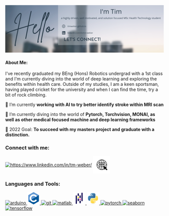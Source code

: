 <a href="https://timweber.github.io">
  <img src="https://github.com/TimWeber/timweber/blob/master/Banner.png">
</a>

<h4 align="left"><b>About Me:</b> </h4>
<p>I've recently graduated my BEng (Hons) Robotics undergrad with a 1st class and I'm currently diving into the world of deep learning and exploring the benefits within health care. Outside of my studies, I am a keen sportsman, having played cricket for the university and when I can find the time, try a bit of rock climbing.</p>

🔭 I’m currently **working with AI to try better identify stroke within MRI scan**

🌱 I’m currently diving into the world of **Pytorch, Torchvision, MONAI, as well as other medical focused machine and deep learning frameworks**

🥅 2022 Goal: **To succeed with my masters project and graduate with a distinction.**

<h3 align="left">Connect with me:</h3>
<p align="left">
<a href="https://linkedin.com/in/https://www.linkedin.com/in/tm-weber/" target="blank"><img align="center" src="https://raw.githubusercontent.com/rahuldkjain/github-profile-readme-generator/master/src/images/icons/Social/linked-in-alt.svg" alt="https://www.linkedin.com/in/tm-weber/" height="30" width="40" /></a>
<a href="timweber.github.io" target="blank"><img align="center" src="https://github.com/TimWeber/timweber/blob/master/icon.png" alt="timweber.github.io" height="55" width="55" /></a>
</p>

<h3 align="left">Languages and Tools:</h3>
<p align="left"> <a href="https://www.arduino.cc/" target="_blank" rel="noreferrer"> <img src="https://cdn.worldvectorlogo.com/logos/arduino-1.svg" alt="arduino" width="40" height="40"/> </a> <a href="https://www.cprogramming.com/" target="_blank" rel="noreferrer"> <img src="https://raw.githubusercontent.com/devicons/devicon/master/icons/c/c-original.svg" alt="c" width="40" height="40"/> </a> <a href="https://git-scm.com/" target="_blank" rel="noreferrer"> <img src="https://www.vectorlogo.zone/logos/git-scm/git-scm-icon.svg" alt="git" width="40" height="40"/> </a> <a href="https://www.mathworks.com/" target="_blank" rel="noreferrer"> <img src="https://upload.wikimedia.org/wikipedia/commons/2/21/Matlab_Logo.png" alt="matlab" width="40" height="40"/> </a> <a href="https://pandas.pydata.org/" target="_blank" rel="noreferrer"> <img src="https://raw.githubusercontent.com/devicons/devicon/2ae2a900d2f041da66e950e4d48052658d850630/icons/pandas/pandas-original.svg" alt="pandas" width="40" height="40"/> </a> <a href="https://www.python.org" target="_blank" rel="noreferrer"> <img src="https://raw.githubusercontent.com/devicons/devicon/master/icons/python/python-original.svg" alt="python" width="40" height="40"/> </a> <a href="https://pytorch.org/" target="_blank" rel="noreferrer"> <img src="https://www.vectorlogo.zone/logos/pytorch/pytorch-icon.svg" alt="pytorch" width="40" height="40"/> </a> <a href="https://seaborn.pydata.org/" target="_blank" rel="noreferrer"> <img src="https://seaborn.pydata.org/_images/logo-mark-lightbg.svg" alt="seaborn" width="40" height="40"/> </a> <a href="https://www.tensorflow.org" target="_blank" rel="noreferrer"> <img src="https://www.vectorlogo.zone/logos/tensorflow/tensorflow-icon.svg" alt="tensorflow" width="40" height="40"/> </a> </p>

